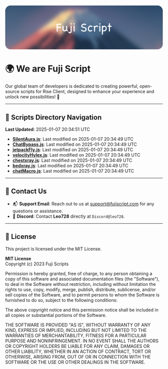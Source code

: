 ![Banner](.github/b.webp)

# 🌍 **We are Fuji Script**

Our global team of developers is dedicated to creating powerful, open-source scripts for Rise Client, designed to enhance your experience and unlock new possibilities! 🌟

---
<!-- SCRIPTS_NAVIGATION_START -->
## 📂 **Scripts Directory Navigation**

**Last Updated**: 2025-01-07 20:34:51 UTC

- **[SilentAura.js](scripts/SilentAura.js)**: Last modified on 2025-01-07 20:34:49 UTC
- **[ChatBypass.js](scripts/ChatBypass.js)**: Last modified on 2025-01-07 20:34:49 UTC
- **[jetpackFly.js](scripts/jetpackFly.js)**: Last modified on 2025-01-07 20:34:49 UTC
- **[velocityHylex.js](scripts/velocityHylex.js)**: Last modified on 2025-01-07 20:34:49 UTC
- **[chestxray.js](scripts/chestxray.js)**: Last modified on 2025-01-07 20:34:49 UTC
- **[bedxray.js](scripts/bedxray.js)**: Last modified on 2025-01-07 20:34:49 UTC
- **[chatMacro.js](scripts/chatMacro.js)**: Last modified on 2025-01-07 20:34:49 UTC

<!-- SCRIPTS_NAVIGATION_END -->

---

## 💬 **Contact Us**  
- 📬 **Support Email**: Reach out to us at [support@fujiscript.com](mailto:support@fujiscript.com) for any questions or assistance.  
- 💬 **Discord**: Contact **Leo728** directly at `Discord@leo728`.

---

## 📜 **License**

This project is licensed under the MIT License.  

**MIT License**  
Copyright (c) 2023 Fuji Scripts  

Permission is hereby granted, free of charge, to any person obtaining a copy of this software and associated documentation files (the "Software"), to deal in the Software without restriction, including without limitation the rights to use, copy, modify, merge, publish, distribute, sublicense, and/or sell copies of the Software, and to permit persons to whom the Software is furnished to do so, subject to the following conditions:  

The above copyright notice and this permission notice shall be included in all copies or substantial portions of the Software.  

THE SOFTWARE IS PROVIDED "AS IS", WITHOUT WARRANTY OF ANY KIND, EXPRESS OR IMPLIED, INCLUDING BUT NOT LIMITED TO THE WARRANTIES OF MERCHANTABILITY, FITNESS FOR A PARTICULAR PURPOSE AND NONINFRINGEMENT. IN NO EVENT SHALL THE AUTHORS OR COPYRIGHT HOLDERS BE LIABLE FOR ANY CLAIM, DAMAGES OR OTHER LIABILITY, WHETHER IN AN ACTION OF CONTRACT, TORT OR OTHERWISE, ARISING FROM, OUT OF OR IN CONNECTION WITH THE SOFTWARE OR THE USE OR OTHER DEALINGS IN THE SOFTWARE.  

